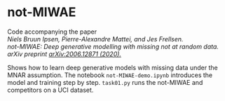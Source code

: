 # not-MIWAE
Code accompanying the paper  
*Niels Bruun Ipsen, Pierre-Alexandre Mattei, and Jes Frellsen.   
not-MIWAE: Deep generative modelling with missing not at random data.  
arXiv preprint [arXiv:2006.12871 (2020).](https://arxiv.org/abs/2006.12871)*  

Shows how to learn deep generative models with missing data under the MNAR assumption. 
The notebook `not-MIWAE-demo.ipynb` introduces the model and training step by step. 
`task01.py` runs the not-MIWAE and competitors on a UCI dataset.  



